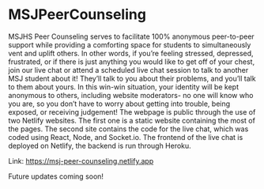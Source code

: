 # MSJPeerCounseling
MSJHS Peer Counseling serves to facilitate 100% anonymous peer-to-peer support while providing a comforting space for students to simultaneously vent and uplift others. In other words, if you’re feeling stressed, depressed, frustrated, or if there is just anything you would like to get off of your chest, join our live chat or attend a scheduled live chat session to talk to another MSJ student about it! They’ll talk to you about their problems, and you’ll talk to them about yours. In this win-win situation, your identity will be kept anonymous to others, including website moderators- no one will know who you are, so you don’t have to worry about getting into trouble, being exposed, or receiving judgement!
The webpage is public through the use of two Netlify websites. The first one is a static website containing the most of the pages. The second site contains the code for the live chat, which was coded using React, Node, and Socket.io. The frontend of the live chat is deployed on Netlify, the backend is run through Heroku. 

Link: https://msj-peer-counseling.netlify.app

Future updates coming soon!
